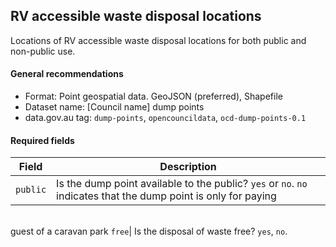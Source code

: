 ## RV accessible waste disposal locations

Locations of RV accessible waste disposal locations for both public and non-public use.

#### General recommendations

* Format: Point geospatial data. GeoJSON (preferred), Shapefile
* Dataset name: [Council name] dump points
* data.gov.au tag: `dump-points`, `opencouncildata`, `ocd-dump-points-0.1`

#### Required fields

Field | Description
------|------------
`public`| Is the dump point available to the public? `yes` or `no`. `no` indicates that the dump point is only for paying
<br/>guest of a caravan park
`free`| Is the disposal of waste free? `yes`, `no`.

